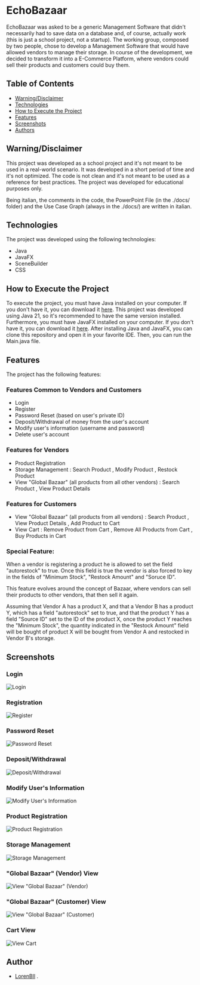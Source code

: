 # EchoBazaar

EchoBazaar was asked to be a generic Management Software that didn't necessarily had to save data on a database and, of course, actually work (this is just a school project, not a startup). 
The working group, composed by two people, chose to develop a Management Software that would have allowed vendors to manage their storage. In course of the development, we decided to transform it into a E-Commerce Platform, where vendors could sell their products and customers could buy them.

## Table of Contents

- [Warning/Disclaimer](#warningdisclaimer)
- [Technologies](#technologies)
- [How to Execute the Project](#how-to-execute-the-project)
- [Features](#features)
- [Screenshots](#screenshots)
- [Authors](#authors)

## Warning/Disclaimer

This project was developed as a school project and it's not meant to be used in a real-world scenario. It was developed in a short period of time and it's not optimized. The code is not clean and it's not meant to be used as a reference for best practices. The project was developed for educational purposes only. 

Being italian, the comments in the code, the PowerPoint File (in the ./docs/ folder) and the Use Case Graph (always in the ./docs/) are written in italian.

## Technologies

The project was developed using the following technologies:
- Java
- JavaFX
- SceneBuilder
- CSS

## How to Execute the Project

To execute the project, you must have Java installed on your computer. If you don't have it, you can download it [here](https://www.java.com/it/download/manual.jsp). This project was developed using Java 21, so it's recommended to have the same version installed. Furthermore, you must have JavaFX installed on your computer. If you don't have it, you can download it [here](https://gluonhq.com/products/javafx/). After installing Java and JavaFX, you can clone this repository and open it in your favorite IDE. Then, you can run the Main.java file.

## Features

The project has the following features:

### Features Common to Vendors and Customers

- Login
- Register
- Password Reset (based on user's private ID)
- Deposit/Withdrawal of money from the user's account
- Modify user's information (username and password)
- Delete user's account

### Features for Vendors

- Product Registration
- Storage Management : Search Product , Modify Product , Restock Product
- View "Global Bazaar" (all products from all other vendors) : Search Product , View Product Details

### Features for Customers

- View "Global Bazaar" (all products from all vendors) : Search Product , View Product Details , Add Product to Cart
- View Cart : Remove Product from Cart , Remove All Products from Cart , Buy Products in Cart

### Special Feature:

When a vendor is registering a product he is allowed to set the field "autorestock" to true. Once this field is true the vendor is also forced to key in the fields of "Minimum Stock", "Restock Amount" and "Soruce ID".

This feature evolves around the concept of Bazaar, where vendors can sell their products to other vendors, that then sell it again.

Assuming that Vendor A has a product X, and that a Vendor B has a product Y, which has a field "autorestock" set to true, and that the product Y has a field "Source ID" set to the ID of the product X, once the product Y reaches the "Minimum Stock", the quantity indicated in the "Restock Amount" field will be bought of product X will be bought from Vendor A and restocked in Vendor B's storage.

## Screenshots

### Login

![Login](docs/images/login.png)

### Registration

![Register](docs/images/registration.png)

### Password Reset

![Password Reset](docs/images/password_reset.png)

### Deposit/Withdrawal

![Deposit/Withdrawal](docs/images/deposit_withdrawal.png)

### Modify User's Information

![Modify User's Information](docs/images/modify_user.png)

### Product Registration

![Product Registration](docs/images/product_registration.png)

### Storage Management

![Storage Management](docs/images/storage_management.png)

### "Global Bazaar" (Vendor) View

![View "Global Bazaar" (Vendor)](docs/images/view_global_bazaar_vendor.png)

### "Global Bazaar" (Customer) View

![View "Global Bazaar" (Customer)](docs/images/view_global_bazaar_customer.png)

### Cart View

![View Cart](docs/images/view_cart.png)

## Author

- [LorenBll](https://github.com/LorenBll) .
